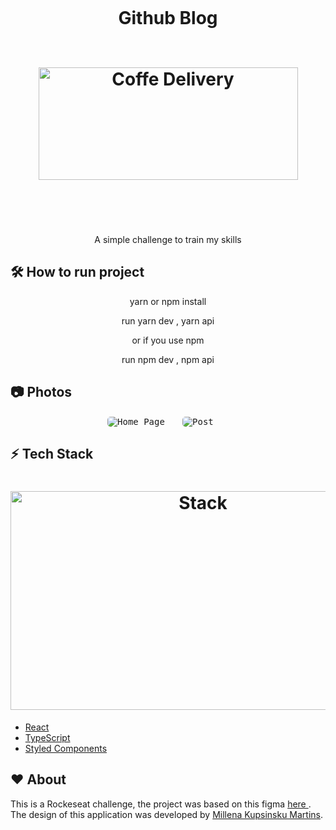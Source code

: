 <h1 align="center">
  <br>
 
 <p>Github Blog</p>
   <br>
  <img src="https://i.imgur.com/E5MWd3G.png" alt="Coffe Delivery" height="180" width="415">
  <br>
  <br><br>
</h1>



<p align="center">A simple challenge to train my skills</p>

## :hammer_and_wrench: **How to run project**

<p align="center"https://github.com/JulioMacedo0/github-blog.git</p>
<p align="center">yarn or npm install</p>
<p align="center">run yarn dev , yarn api</p>
<p align="center">or if you use npm </p>
<p align="center">run npm dev , npm api</p>

## :camera: **Photos**

<p align="center">
  <kbd>
    <img  style="border-radius: 5px"  src="https://i.imgur.com/OZj873b.png" alt="Home Page">
  </kbd>
  &nbsp;&nbsp;&nbsp;&nbsp;
  <kbd>
    <img  style="border-radius: 5px" src="https://i.imgur.com/jvdloRB.png" alt="Post">
  </kbd>
  &nbsp;&nbsp;&nbsp;&nbsp;
 
</p>

## :zap: **Tech Stack**

<h1 align="center">
  <img src="https://i.imgur.com/aArYMcm.png" alt="Stack" height="350" width="600">
  <br>
</h1>

-   [React](https://pt-br.reactjs.org/)
-   [TypeScript](https://www.typescriptlang.org/docs/)
-   [Styled Components](https://www.styled-components.com/)

## :heart: **About**

<p>

This is a Rockeseat challenge, the project was based on this figma <a href="https://www.figma.com/file/5DUj5WK0n97QcTKq4ZLClo/GitHub-Blog-(Community)?node-id=0%3A1"> here <a/>.
The design of this application was developed by  [ Millena Kupsinsku Martins](https://www.instagram.com/millenakmartins/). <p/>
